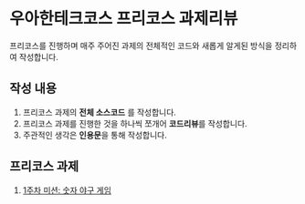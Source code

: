 # 우아한테크코스 프리코스 과제리뷰
프리코스를 진행하며 매주 주어진 과제의 전체적인 코드와 새롭게 알게된 방식을 정리하여 작성합니다.

## 작성 내용
1. 프리코스 과제의 **전체 소스코드** 를 작성합니다.
2. 프리코스 과제를 진행한 것을 하나씩 쪼개어 **코드리뷰**를 작성합니다.
3. 주관적인 생각은 **인용문**을 통해 작성합니다.

## 프리코스 과제
1. [1주차 미션: 숫자 야구 게임](/precourse_review/01.baseball.md)